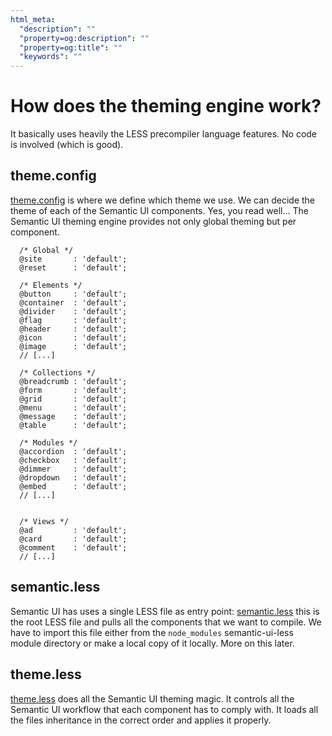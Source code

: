 ```yaml
---
html_meta:
  "description": ""
  "property=og:description": ""
  "property=og:title": ""
  "keywords": ""
---
```


# How does the theming engine work?

It basically uses heavily the LESS precompiler language features. No code is involved (which is good).

## theme.config

[theme.config](https://github.com/Semantic-Org/Semantic-UI/blob/master/src/theme.config.example) is where we define which theme we use. We can decide the theme of each of the Semantic UI components. Yes, you read well... The Semantic UI theming engine provides not only global theming but per component.

```less
  /* Global */
  @site       : 'default';
  @reset      : 'default';

  /* Elements */
  @button     : 'default';
  @container  : 'default';
  @divider    : 'default';
  @flag       : 'default';
  @header     : 'default';
  @icon       : 'default';
  @image      : 'default';
  // [...]

  /* Collections */
  @breadcrumb : 'default';
  @form       : 'default';
  @grid       : 'default';
  @menu       : 'default';
  @message    : 'default';
  @table      : 'default';

  /* Modules */
  @accordion  : 'default';
  @checkbox   : 'default';
  @dimmer     : 'default';
  @dropdown   : 'default';
  @embed      : 'default';
  // [...]


  /* Views */
  @ad         : 'default';
  @card       : 'default';
  @comment    : 'default';
  // [...]

```

## semantic.less

Semantic UI has uses a single LESS file as entry point: [semantic.less](https://github.com/Semantic-Org/Semantic-UI/tree/master/src/themes) this is the root LESS file and pulls all the components that we want to compile. We have to import this file either from the `node_modules` semantic-ui-less module directory or make a local copy of it locally. More on this later.

## theme.less

[theme.less](https://github.com/Semantic-Org/Semantic-UI/blob/master/src/theme.less) does all the Semantic UI theming magic. It controls all the Semantic UI workflow that each component has to comply with. It loads all the files inheritance in the correct order and applies it properly.
